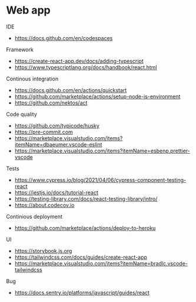 # Web app

IDE
- https://docs.github.com/en/codespaces

Framework
- https://create-react-app.dev/docs/adding-typescript
- https://www.typescriptlang.org/docs/handbook/react.html

Continous integration
- https://docs.github.com/en/actions/quickstart
- https://github.com/marketplace/actions/setup-node-js-environment
- https://github.com/nektos/act

Code quality
- https://github.com/typicode/husky
- https://pre-commit.com
- https://marketplace.visualstudio.com/items?itemName=dbaeumer.vscode-eslint
- https://marketplace.visualstudio.com/items?itemName=esbenp.prettier-vscode

Tests
- https://www.cypress.io/blog/2021/04/06/cypress-component-testing-react
- https://jestjs.io/docs/tutorial-react
- https://testing-library.com/docs/react-testing-library/intro/
- https://about.codecov.io

Continious deployment
- https://github.com/marketplace/actions/deploy-to-heroku

UI
- https://storybook.js.org
- https://tailwindcss.com/docs/guides/create-react-app
- https://marketplace.visualstudio.com/items?itemName=bradlc.vscode-tailwindcss

Bug
- https://docs.sentry.io/platforms/javascript/guides/react
